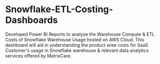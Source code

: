 # Snowflake-ETL-Costing-Dashboards
Developed Power BI Reports to analyze the Warehouse Compute &amp; ETL Costs of Snowflake Warehouse Usage hosted on AWS Cloud. This dashboard will aid in understanding the product wise costs for SaaS Customer's usage in Snowflake warehouse &amp; relevant data analytics services offered by MatrixCare. 
